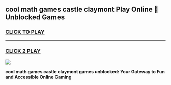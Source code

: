 
## cool math games castle claymont Play Online 👋 Unblocked Games
<h3>
<a href="https://news.freeplayer.one?title=cool_math_games_castle_claymont&ref=17CMG">CLICK TO PLAY</a></h3>
<hr>

<h3>
<a href="https://news.freeplayer.one?title=cool_math_games_castle_claymont&ref=17CMG">CLICK 2 PLAY</a>
  
</h3>

<a href="https://news.freeplayer.one?title=cool_math_games_castle_claymont&ref=17CMG/"><img src="https://clearcache.store/games.png"></a>


**cool math games castle claymont games unblocked: Your Gateway to Fun and Accessible Online Gaming**
